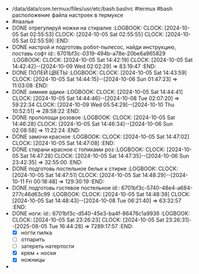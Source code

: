 - /data/data/com.termux/files/usr/etc/bash.bashrc  #termux #bash
  расположение файла настроек в термуксе
- #паэлья
- DONE отрегулируй ножки на стиралке
  :LOGBOOK:
  CLOCK: [2024-10-05 Sat 02:55:53]
  CLOCK: [2024-10-05 Sat 02:55:55]
  CLOCK: [2024-10-05 Sat 02:55:59]
  :END:
- DONE настрой и подготовь робот-пылесос, найди инструкцию, поставь софт
  id:: 6701bf3c-0319-494b-a78e-20be6a965829
  :LOGBOOK:
  CLOCK: [2024-10-05 Sat 14:42:19]
  CLOCK: [2024-10-05 Sat 14:42:42]--[2024-10-09 Wed 02:02:29] =>  83:19:47
  :END:
- DONE ПОЛЕЙ ЦВЕТЫ
  :LOGBOOK:
  CLOCK: [2024-10-05 Sat 14:43:59]
  CLOCK: [2024-10-05 Sat 14:44:15]--[2024-10-06 Sun 01:47:23] =>  11:03:08
  :END:
- DONE зимние адики
  :LOGBOOK:
  CLOCK: [2024-10-05 Sat 14:44:41]
  CLOCK: [2024-10-05 Sat 14:44:46]--[2024-10-08 Tue 02:07:20] =>  59:22:34
  CLOCK: [2024-10-09 Wed 05:54:29]--[2024-10-10 Thu 10:52:51] =>  28:58:22
  :END:
- DONE прополощи розовое
  :LOGBOOK:
  CLOCK: [2024-10-05 Sat 14:46:28]
  CLOCK: [2024-10-05 Sat 14:46:34]--[2024-10-06 Sun 02:08:58] =>  11:22:24
  :END:
- DONE замочи красное
  :LOGBOOK:
  CLOCK: [2024-10-05 Sat 14:47:02]
  CLOCK: [2024-10-05 Sat 14:47:08]
  :END:
- DONE стирани красное с топиками роз
  :LOGBOOK:
  CLOCK: [2024-10-05 Sat 14:47:28]
  CLOCK: [2024-10-05 Sat 14:47:35]--[2024-10-06 Sun 23:42:35] =>  32:55:00
  :END:
- DONE подготовь постельное белье к стирке
  :LOGBOOK:
  CLOCK: [2024-10-05 Sat 14:47:51]
  CLOCK: [2024-10-05 Sat 14:48:29]--[2024-10-11 Fri 00:18:48] =>  129:30:19
  :END:
- DONE подготовь гостевое постельное
  id:: 6701bf3c-5740-48e4-a684-277c46d63c99
  :LOGBOOK:
  CLOCK: [2024-10-05 Sat 14:48:39]
  CLOCK: [2024-10-05 Sat 14:48:43]--[2024-10-08 Tue 06:21:40] =>  63:32:57
  :END:
- DONE ноги:
  id:: 6701bf3c-d540-45e3-ba4f-86476c1a9936
  :LOGBOOK:
  CLOCK: [2024-10-05 Sat 23:26:23]
  CLOCK: [2024-10-05 Sat 23:26:31]--[2025-08-05 Tue 16:44:28] =>  7289:17:57
  :END:
  * [x] ногти пилка
  * [ ] отпарить
  * [ ] затереть натертости
  * [x] крем + носки
  * [x] ножницы
-